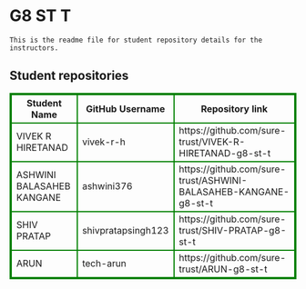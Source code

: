 # G8 ST T
    This is the readme file for student repository details for the instructors.
## Student repositories 
<table style="border : 2px solid green; width:100%;">
<tr >
<th style="border : 2px solid green;">Student Name</th>
<th style="border : 2px solid green;">GitHub Username</th>
<th style="border : 2px solid green;">Repository link</th>
</tr>
<tr style="border : 2px solid green;">
<td style="border : 2px solid green;">VIVEK R HIRETANAD</td> 

<td style="border : 2px solid green;">vivek-r-h</td> 

<td style="border : 2px solid green;">https://github.com/sure-trust/VIVEK-R-HIRETANAD-g8-st-t</td> 
</tr>

<tr style="border : 2px solid green;">
<td style="border : 2px solid green;">ASHWINI BALASAHEB KANGANE</td> 

<td style="border : 2px solid green;">ashwini376</td> 

<td style="border : 2px solid green;">https://github.com/sure-trust/ASHWINI-BALASAHEB-KANGANE-g8-st-t</td> 
</tr>

<tr style="border : 2px solid green;">
<td style="border : 2px solid green;">SHIV PRATAP</td> 

<td style="border : 2px solid green;">shivpratapsingh123</td> 

<td style="border : 2px solid green;">https://github.com/sure-trust/SHIV-PRATAP-g8-st-t</td> 
</tr>

<tr style="border : 2px solid green;">
<td style="border : 2px solid green;">ARUN</td> 

<td style="border : 2px solid green;">tech-arun</td> 

<td style="border : 2px solid green;">https://github.com/sure-trust/ARUN-g8-st-t</td> 
</tr>
